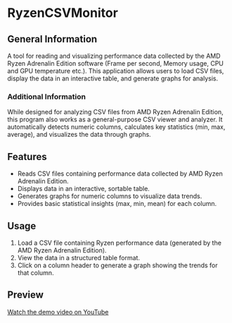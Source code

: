 # RyzenCSVMonitor

## General Information
A tool for reading and visualizing performance data collected by the AMD Ryzen Adrenalin Edition software (Frame per second, Memory usage, CPU and GPU temperature etc.). This application allows users to load CSV files, display the data in an interactive table, and generate graphs for analysis.

### Additional Information
While designed for analyzing CSV files from AMD Ryzen Adrenalin Edition, this program also works as a general-purpose CSV viewer and analyzer. It automatically detects numeric columns, calculates key statistics (min, max, average), and visualizes the data through graphs.

## Features
- Reads CSV files containing performance data collected by AMD Ryzen Adrenalin Edition.
- Displays data in an interactive, sortable table.
- Generates graphs for numeric columns to visualize data trends.
- Provides basic statistical insights (max, min, mean) for each column.

## Usage
1. Load a CSV file containing Ryzen performance data (generated by the AMD Ryzen Adrenalin Edition).
2. View the data in a structured table format.
3. Click on a column header to generate a graph showing the trends for that column.

## Preview
[Watch the demo video on YouTube](https://www.youtube.com/watch?v=rY8JXFZ_--o)






